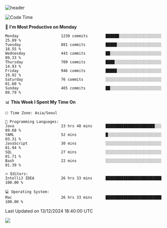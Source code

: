![header](https://capsule-render.vercel.app/api?type=Egg&color=timeAuto&height=300&section=header&text=PoPo&fontSize=90&animation=fadeIn)

  <!--START_SECTION:waka-->
![Code Time](http://img.shields.io/badge/Code%20Time-2%2C237%20hrs%2057%20mins-blue)

📅 **I'm Most Productive on Monday** 

```text
Monday                   1230 commits        ██████░░░░░░░░░░░░░░░░░░░   25.89 % 
Tuesday                  881 commits         █████░░░░░░░░░░░░░░░░░░░░   18.55 % 
Wednesday                443 commits         ██░░░░░░░░░░░░░░░░░░░░░░░   09.33 % 
Thursday                 709 commits         ████░░░░░░░░░░░░░░░░░░░░░   14.93 % 
Friday                   946 commits         █████░░░░░░░░░░░░░░░░░░░░   19.92 % 
Saturday                 76 commits          ░░░░░░░░░░░░░░░░░░░░░░░░░   01.60 % 
Sunday                   465 commits         ██░░░░░░░░░░░░░░░░░░░░░░░   09.79 % 
```


📊 **This Week I Spent My Time On** 

```text
🕑︎ Time Zone: Asia/Seoul

💬 Programming Languages: 
Java                     23 hrs 48 mins      ██████████████████████░░░   89.68 % 
YAML                     52 mins             █░░░░░░░░░░░░░░░░░░░░░░░░   03.31 % 
JavaScript               30 mins             ░░░░░░░░░░░░░░░░░░░░░░░░░   01.94 % 
SQL                      27 mins             ░░░░░░░░░░░░░░░░░░░░░░░░░   01.71 % 
Bash                     22 mins             ░░░░░░░░░░░░░░░░░░░░░░░░░   01.39 % 

🔥 Editors: 
IntelliJ IDEA            26 hrs 33 mins      █████████████████████████   100.00 % 

💻 Operating System: 
Mac                      26 hrs 33 mins      █████████████████████████   100.00 % 
```


 Last Updated on 13/12/2024 18:40:00 UTC
<!--END_SECTION:waka-->



<img src="https://capsule-render.vercel.app/api?type=Egg&color=timeAuto&height=300&section=footer&text=PoPo&fontSize=90&animation=fadeIn&reversal=true" />

